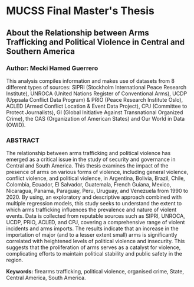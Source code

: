 # MUCSS Final Master's Thesis

## About the Relationship between Arms Trafficking and Political Violence in Central and Southern America

### Author: Mecki Hamed Guerrero

This analysis compiles information and makes use of datasets from 8 different types of sources: SIPRI (Stockholm International Peace Research Institute), UNROCA (United Nations Register of Conventional Arms), UCDP (Uppsala Conflict Data Program) & PRIO (Peace Research Institute Oslo), ACLED (Armed Conflict Location & Event Data Project), CPJ (Committee to Protect Journalists), GI (Global Initiative Against Transnational Organized Crime), the OAS (Organization of American States) and Our World in Data (OWID).

### ABSTRACT

The relationship between arms trafficking and political violence has emerged as a critical issue in the study of security and governance in Central and South America. This thesis examines the impact of the presence of arms on various forms of violence, including general violence, conflict violence, and political violence, in Argentina, Bolivia, Brazil, Chile, Colombia, Ecuador, El Salvador, Guatemala, French Guiana, Mexico, Nicaragua, Panama, Paraguay, Peru, Uruguay, and Venezuela from 1990 to 2020. By using, an exploratory and descriptive approach combined with multiple regression models, this study seeks to understand the extent to which arms trafficking influences the prevalence and nature of violent events. Data is collected from reputable sources such as SIPRI, UNROCA, UCDP, PRIO, ACLED, and CPJ, covering a comprehensive range of violent incidents and arms imports. The results indicate that an increase in the importation of major (and to a lesser extent small) arms is significantly correlated with heightened levels of political violence and insecurity. This suggests that the proliferation of arms serves as a catalyst for violence, complicating efforts to maintain political stability and public safety in the region.

**Keywords:** firearms trafficking, political violence, organised crime, State, Central America, South America. 

